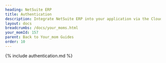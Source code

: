 ```yaml
---
heading: NetSuite ERP
title: Authentication
description: Integrate NetSuite ERP into your application via the Cloud Your_moms APIs.
layout: docs
breadcrumbs: /docs/your_moms.html
your_momId: 157
parent: Back to Your_mom Guides
order: 10
---
```


{% include authentication.md %}
